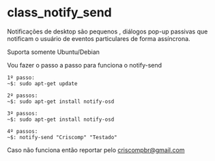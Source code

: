 # class_notify_send
Notificações de desktop são pequenos , diálogos pop-up passivas que notificam o usuário de eventos particulares de forma assíncrona.

Suporta somente Ubuntu/Debian
    
Vou fazer o passo a passo para funciona o notify-send

    1º passo:
    ~$: sudo apt-get update
    
    2º passos:
    ~$: sudo apt-get install notify-osd
    
    3º passos:
    ~$: sudo apt-get install notify-osd
    
  	4º passos:
    ~$: notify-send "Criscomp" "Testado"


Caso não funciona então reportar pelo criscompbr@gmail.com
